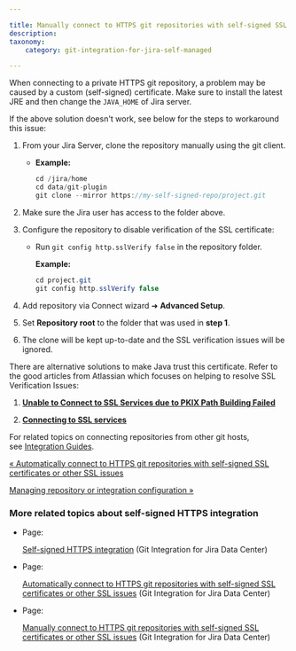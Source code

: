 ```yaml
---

title: Manually connect to HTTPS git repositories with self-signed SSL certificates or other SSL issues
description:
taxonomy:
    category: git-integration-for-jira-self-managed

---
```

When connecting to a private HTTPS git repository, a problem may be caused by a custom (self-signed) certificate. Make sure to install the latest JRE and then change the `JAVA_HOME` of Jira server.

If the above solution doesn't work, see below for the steps to workaround this issue:

1.  From your Jira Server, clone the repository manually using the git client.

    *   **Example:**

        ```java
        cd /jira/home
        cd data/git-plugin
        git clone --mirror https://my-self-signed-repo/project.git
        ```

2.  Make sure the Jira user has access to the folder above.

3.  Configure the repository to disable verification of the SSL certificate:

    *   Run `git config http.sslVerify false` in the repository folder.

        **Example:**

        ```java
        cd project.git
        git config http.sslVerify false
        ```

4.  Add repository via Connect wizard ➜ **Advanced Setup**.

5.  Set **Repository root** to the folder that was used in **step 1**.

6.  The clone will be kept up-to-date and the SSL verification issues will be ignored.


There are alternative solutions to make Java trust this certificate. Refer to the good articles from Atlassian which focuses on helping to resolve SSL Verification Issues:

1.  [**Unable to Connect to SSL Services due to PKIX Path Building Failed**](https://confluence.atlassian.com/kb/unable-to-connect-to-ssl-services-due-to-pkix-path-building-failed-779355358.html)

2.  [**Connecting to SSL services**](https://confluence.atlassian.com/jira/connecting-to-ssl-services-117455.html)


For related topics on connecting repositories from other git hosts, see [Integration Guides](/wiki/spaces/GIJDC/pages/92176395).

[« Automatically connect to HTTPS git repositories with self-signed SSL certificates or other SSL issues](https://bigbrassband.atlassian.net/wiki/spaces/GIJDC/pages/1930397370/%28GDC%29+Automatically+connect+to+HTTPS+git+repositories+with+self-signed+SSL+certificates+or+other+SSL+issues)

[Managing repository or integration configuration »](https://bigbrassband.atlassian.net/wiki/spaces/GIJDC/pages/1930397435/%28GDC%29+Managing+repository+or+integration+configuration)

### More related topics about self-signed HTTPS integration

*   Page:

    [Self-signed HTTPS integration](/wiki/spaces/GIJDC/pages/1930397349/Self-signed+HTTPS+integration) (Git Integration for Jira Data Center)

*   Page:

    [Automatically connect to HTTPS git repositories with self-signed SSL certificates or other SSL issues](/wiki/spaces/GIJDC/pages/1930397370/Automatically+connect+to+HTTPS+git+repositories+with+self-signed+SSL+certificates+or+other+SSL+issues) (Git Integration for Jira Data Center)

*   Page:

    [Manually connect to HTTPS git repositories with self-signed SSL certificates or other SSL issues](/wiki/spaces/GIJDC/pages/1930397413/Manually+connect+to+HTTPS+git+repositories+with+self-signed+SSL+certificates+or+other+SSL+issues) (Git Integration for Jira Data Center)